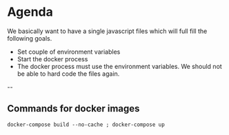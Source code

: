 # Agenda

We basically want to have a single javascript files which will
full fill the following goals.

- Set couple of environment variables
- Start the docker process
- The docker process must use the environment variables. We should not be able
to hard code the files again.

--

## Commands for docker images

`docker-compose build --no-cache ; docker-compose up`
